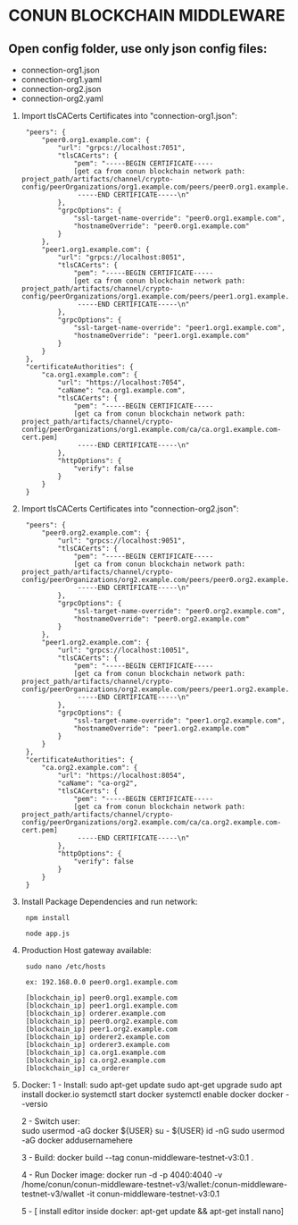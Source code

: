 # CONUN BLOCKCHAIN MIDDLEWARE

## Open config folder, use only json config files:
- connection-org1.json
- connection-org1.yaml
- connection-org2.json
- connection-org2.yaml

1. Import tlsCACerts Certificates into "connection-org1.json":

        "peers": {
            "peer0.org1.example.com": {
                "url": "grpcs://localhost:7051",
                "tlsCACerts": {
                    "pem": "-----BEGIN CERTIFICATE----- 
                    [get ca from conun blockchain network path:  project_path/artifacts/channel/crypto-config/peerOrganizations/org1.example.com/peers/peer0.org1.example.com/tls/ca.crt]
                     -----END CERTIFICATE-----\n"
                },
                "grpcOptions": {
                    "ssl-target-name-override": "peer0.org1.example.com",
                    "hostnameOverride": "peer0.org1.example.com"
                }
            },
            "peer1.org1.example.com": {
                "url": "grpcs://localhost:8051",
                "tlsCACerts": {
                    "pem": "-----BEGIN CERTIFICATE----- 
                    [get ca from conun blockchain network path: project_path/artifacts/channel/crypto-config/peerOrganizations/org1.example.com/peers/peer1.org1.example.com/tls/ca.crt]
                     -----END CERTIFICATE-----\n"
                },
                "grpcOptions": {
                    "ssl-target-name-override": "peer1.org1.example.com",
                    "hostnameOverride": "peer1.org1.example.com"
                }
            }
        },
        "certificateAuthorities": {
            "ca.org1.example.com": {
                "url": "https://localhost:7054",
                "caName": "ca.org1.example.com",
                "tlsCACerts": {
                    "pem": "-----BEGIN CERTIFICATE----- 
                    [get ca from conun blockchain network path: project_path/artifacts/channel/crypto-config/peerOrganizations/org1.example.com/ca/ca.org1.example.com-cert.pem]
                     -----END CERTIFICATE-----\n"
                },
                "httpOptions": {
                    "verify": false
                }
            }
        }

2. Import tlsCACerts Certificates into "connection-org2.json":

        "peers": {
            "peer0.org2.example.com": {
                "url": "grpcs://localhost:9051",
                "tlsCACerts": {
                    "pem": "-----BEGIN CERTIFICATE----- 
                    [get ca from conun blockchain network path: project_path/artifacts/channel/crypto-config/peerOrganizations/org2.example.com/peers/peer0.org2.example.com/tls/ca.crt]
                     -----END CERTIFICATE-----\n"
                },
                "grpcOptions": {
                    "ssl-target-name-override": "peer0.org2.example.com",
                    "hostnameOverride": "peer0.org2.example.com"
                }
            },
            "peer1.org2.example.com": {
                "url": "grpcs://localhost:10051",
                "tlsCACerts": {
                    "pem": "-----BEGIN CERTIFICATE----- 
                    [get ca from conun blockchain network path: project_path/artifacts/channel/crypto-config/peerOrganizations/org2.example.com/peers/peer1.org2.example.com/tls/ca.crt]
                     -----END CERTIFICATE-----\n"
                },
                "grpcOptions": {
                    "ssl-target-name-override": "peer1.org2.example.com",
                    "hostnameOverride": "peer1.org2.example.com"
                }
            }
        },
        "certificateAuthorities": {
            "ca.org2.example.com": {
                "url": "https://localhost:8054",
                "caName": "ca-org2",
                "tlsCACerts": {
                    "pem": "-----BEGIN CERTIFICATE----- 
                    [get ca from conun blockchain network path: project_path/artifacts/channel/crypto-config/peerOrganizations/org2.example.com/ca/ca.org2.example.com-cert.pem]
                     -----END CERTIFICATE-----\n"
                },
                "httpOptions": {
                    "verify": false
                }
            }
        }

3. Install Package Dependencies and run network:

        npm install

        node app.js

4. Production Host gateway available:

        sudo nano /etc/hosts

        ex: 192.168.0.0 peer0.org1.example.com

        [blockchain_ip] peer0.org1.example.com
        [blockchain_ip] peer1.org1.example.com
        [blockchain_ip] orderer.example.com
        [blockchain_ip] peer0.org2.example.com
        [blockchain_ip] peer1.org2.example.com
        [blockchain_ip] orderer2.example.com
        [blockchain_ip] orderer3.example.com
        [blockchain_ip] ca.org1.example.com
        [blockchain_ip] ca.org2.example.com
        [blockchain_ip] ca_orderer       



5. Docker:
    1 - Install:
        sudo apt-get update
        sudo apt-get upgrade
        sudo apt install docker.io
        systemctl start docker
        systemctl enable docker
        docker --versio

    2 - Switch user:    
        sudo usermod -aG docker ${USER}
        su - ${USER}
        id -nG
        sudo usermod -aG docker addusernamehere

    3 - Build:
        docker build --tag conun-middleware-testnet-v3:0.1 .
    
    4 - Run Docker image:
        docker run -d -p 4040:4040 -v /home/conun/conun-middleware-testnet-v3/wallet:/conun-middleware-testnet-v3/wallet -it conun-middleware-testnet-v3:0.1

    5 - [ install editor inside docker: apt-get update && apt-get install nano]